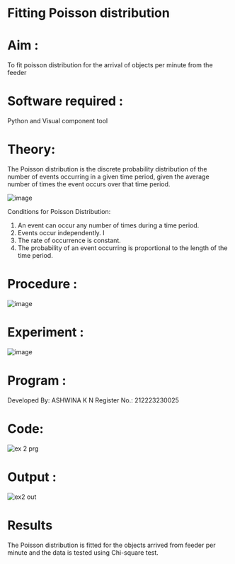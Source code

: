 # Fitting Poisson  distribution
# Aim : 

To fit poisson distribution for the arrival of objects per minute from the feeder

# Software required :  

Python and Visual component tool

# Theory:

The Poisson distribution is the discrete probability distribution of the number of events occurring in a given time period, given the average number of times the event occurs over that time period.

![image](https://user-images.githubusercontent.com/104613195/166248326-fd042076-8b0b-40c4-8b11-1d8e8fcb74db.png)

 Conditions for Poisson Distribution:

1. An event can occur any number of times during a time period.
2. Events occur independently. I
3. The rate of occurrence is constant.
4. The probability of an event occurring is proportional to the length of the time period. 
 
# Procedure :

![image](https://user-images.githubusercontent.com/104613195/166251988-d0c53205-6080-4f7b-ae4c-398178586637.png)

# Experiment :

![image](https://user-images.githubusercontent.com/103921593/230282876-f4a5afbf-cac1-4648-a1b0-c78840638a8e.png)

# Program :
Developed By: ASHWINA K N  Register No.: 212223230025

# Code:

![ex 2 prg](https://github.com/Ashwinakn/Poisson_distribution/assets/152128332/533de683-8afc-4d0d-b28b-df973740ba90)

# Output : 

![ex2 out](https://github.com/Ashwinakn/Poisson_distribution/assets/152128332/b423efc6-49e1-4257-9f26-ebcd3a1a9aad)


# Results

The Poisson distribution is fitted for the objects arrived from feeder per minute and the data is tested using Chi-square test. 
 
